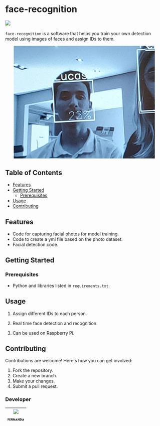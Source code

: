 <h1 > face-recognition</h1>
<p >
<img loading="lazy" src="https://img.shields.io/badge/status-sprint%20review-orange"/></p>

`face-recognition` is a software that helps you train your own detection model using images of faces and assign IDs to them.

<p align="center" ><img loading="lazy" src="https://github.com/fernanda3lias/face-recognition/blob/main/tests/example.jpeg?raw=true" width=450/></p>

## Table of Contents

- [Features](#features)
- [Getting Started](#getting-started)
  - [Prerequisites](#prerequisites)
- [Usage](#usage)
- [Contributing](#contributing)

## Features

- Code for capturing facial photos for model training.
- Code to create a yml file based on the photo dataset.
- Facial detection code.

## Getting Started

### Prerequisites

- Python and libraries listed in `requirements.txt`.

## Usage

1. Assign different IDs to each person.

2. Real time face detection and recognition.

3. Can be used on Raspberry Pi.

## Contributing

Contributions are welcome! Here's how you can get involved:

1. Fork the repository.
2. Create a new branch.
3. Make your changes.
4. Submit a pull request.

<h3> Developer </h3>

| [<img loading="lazy" src="https://avatars.githubusercontent.com/u/92958458?v=4" width=115><br><sub>ꜰᴇʀɴᴀɴᴅᴀ</sub>](https://github.com/fernanda3lias) |
| :---: | 







